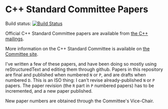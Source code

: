 # C++ Standard Committee Papers

Build status: [![Build Status](https://travis-ci.org/jfbastien/papers.svg?branch=master)](https://travis-ci.org/jfbastien/papers)

Official C++ Standard Committee papers are available from [the C++ mailings][].

More information on the C++ Standard Committee is available on
[the Committee site][].

I've written a few of these papers, and have been doing so mostly using
reStructuredText and editing them through github. Papers in this repository are
final and published when numbered `N` or `P`, and are drafts when numbered
`D`. This is an ISO thing: I can't revise already-published `N` or `P`
papers. The paper revision (the `R` part in `P` numbered papers) has to be
incremented, and a new paper published.

New paper numbers are obtained through the Committee's Vice-Chair.

  [the Committee site]: https://isocpp.org/std/the-committee
  [the C++ mailings]: http://open-std.org/jtc1/sc22/wg21/docs/papers/
